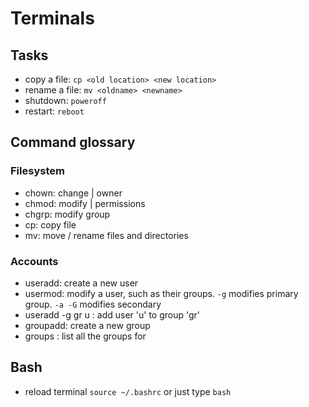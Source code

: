 # Terminals
## Tasks
* copy a file: `cp <old location> <new location>`
* rename a file: `mv <oldname> <newname>`
* shutdown: `poweroff`
* restart: `reboot`

## Command glossary
### Filesystem
* chown: change <file>|<folder> owner
* chmod: modify <file>|<folder> permissions
* chgrp: modify group
* cp: copy file
* mv: move / rename files and directories

### Accounts
* useradd: create a new user
* usermod: modify a user, such as their groups. `-g` modifies primary group. `-a -G` modifies secondary
* useradd -g gr u : add user 'u' to group 'gr'
* groupadd: create a new group
* groups <user> : list all the groups for <user>

## Bash
* reload terminal `source ~/.bashrc` or just type `bash`
